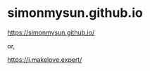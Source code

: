 simonmysun.github.io
====================

https://simonmysun.github.io/

or, 

https://i.makelove.expert/